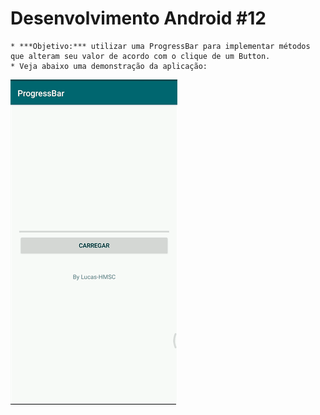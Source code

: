 # Desenvolvimento Android #12
    * ***Objetivo:*** utilizar uma ProgressBar para implementar métodos que alteram seu valor de acordo com o clique de um Button.
    * Veja abaixo uma demonstração da aplicação:
<img src="Instalador/ProgressBar.gif" alt="GIF do Meu Projeto ProgressBar">
